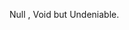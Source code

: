 Null , Void
but
Undeniable.
<!---
Mdhurjya12/Mdhurjya12 is a ✨ special ✨ repository because its `README.md` (this file) appears on your GitHub profile.
You can click the Preview link to take a look at your changes.
--->

